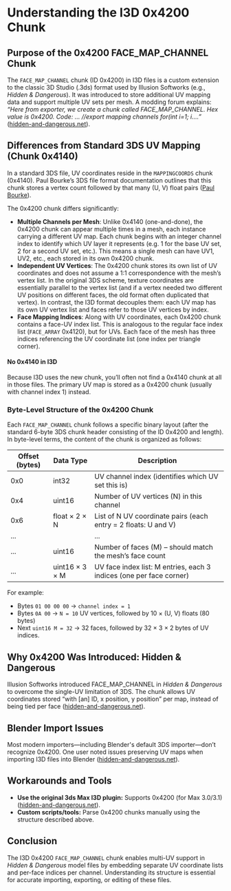 # Understanding the I3D 0x4200 Chunk

## Purpose of the 0x4200 FACE_MAP_CHANNEL Chunk

The `FACE_MAP_CHANNEL` chunk (ID 0x4200) in I3D files is a custom extension to the classic 3D Studio (.3ds) format used by Illusion Softworks (e.g., *Hidden & Dangerous*). It was introduced to store additional UV mapping data and support multiple UV sets per mesh. A modding forum explains: *“Here from exporter, we create a chunk called FACE_MAP_CHANNEL. Hex value is 0x4200. Code: … //export mapping channels for(int i=1; i….”* ([hidden-and-dangerous.net](https://hidden-and-dangerous.net/board/viewtopic.php?t=43851)).

## Differences from Standard 3DS UV Mapping (Chunk 0x4140)

In a standard 3DS file, UV coordinates reside in the `MAPPINGCOORDS` chunk (0x4140). Paul Bourke’s 3DS file format documentation outlines that this chunk stores a vertex count followed by that many (U, V) float pairs ([Paul Bourke](http://paulbourke.net/dataformats/3ds/)).  

The 0x4200 chunk differs significantly:

- **Multiple Channels per Mesh**: Unlike 0x4140 (one-and-done), the 0x4200 chunk can appear multiple times in a mesh, each instance carrying a different UV map. Each chunk begins with an integer channel index to identify which UV layer it represents (e.g. 1 for the base UV set, 2 for a second UV set, etc.). This means a single mesh can have UV1, UV2, etc., each stored in its own 0x4200 chunk.
- **Independent UV Vertices**: The 0x4200 chunk stores its own list of UV coordinates and does not assume a 1:1 correspondence with the mesh’s vertex list. In the original 3DS scheme, texture coordinates are essentially parallel to the vertex list (and if a vertex needed two different UV positions on different faces, the old format often duplicated that vertex). In contrast, the I3D format decouples them: each UV map has its own UV vertex list and faces refer to those UV vertices by index.
- **Face Mapping Indices**: Along with UV coordinates, each 0x4200 chunk contains a face-UV index list. This is analogous to the regular face index list (`FACE_ARRAY` 0x4120), but for UVs. Each face of the mesh has three indices referencing the UV coordinate list (one index per triangle corner).

#### No 0x4140 in I3D

Because I3D uses the new chunk, you’ll often not find a 0x4140 chunk at all in those files. The primary UV map is stored as a 0x4200 chunk (usually with channel index 1) instead.

### Byte-Level Structure of the 0x4200 Chunk

Each `FACE_MAP_CHANNEL` chunk follows a specific binary layout (after the standard 6-byte 3DS chunk header consisting of the ID 0x4200 and length). In byte-level terms, the content of the chunk is organized as follows:

| Offset (bytes) | Data Type  | Description |
| -------------- | ---------- | ----------- |
| 0x0            | int32      | UV channel index (identifies which UV set this is) |
| 0x4            | uint16     | Number of UV vertices (N) in this channel |
| 0x6            | float × 2 × N | List of N UV coordinate pairs (each entry = 2 floats: U and V) |
| ...            |            | ... |
| ...            | uint16     | Number of faces (M) – should match the mesh’s face count |
| ...            | uint16 × 3 × M | UV face index list: M entries, each 3 indices (one per face corner) |

For example:  
- Bytes `01 00 00 00` → `channel index = 1`  
- Bytes `0A 00` → `N = 10` UV vertices, followed by 10 × (U, V) floats (80 bytes)  
- Next `uint16 M = 32` → 32 faces, followed by 32 × 3 × 2 bytes of UV indices.

## Why 0x4200 Was Introduced: Hidden & Dangerous

Illusion Softworks introduced FACE_MAP_CHANNEL in *Hidden & Dangerous* to overcome the single-UV limitation of 3DS. The chunk allows UV coordinates stored “with [an] ID, x position, y position” per map, instead of being tied per face ([hidden-and-dangerous.net](https://hidden-and-dangerous.net/board/viewtopic.php?t=43851)).

## Blender Import Issues

Most modern importers—including Blender's default 3DS importer—don’t recognize 0x4200. One user noted issues preserving UV maps when importing I3D files into Blender ([hidden-and-dangerous.net](https://hidden-and-dangerous.net/board/viewtopic.php?t=43851)).

## Workarounds and Tools

- **Use the original 3ds Max I3D plugin:** Supports 0x4200 (for Max 3.0/3.1) ([hidden-and-dangerous.net](https://hidden-and-dangerous.net/board/viewtopic.php?p=15301#p15301)).  
- **Custom scripts/tools:** Parse 0x4200 chunks manually using the structure described above.

## Conclusion

The I3D 0x4200 `FACE_MAP_CHANNEL` chunk enables multi-UV support in *Hidden & Dangerous* model files by embedding separate UV coordinate lists and per-face indices per channel. Understanding its structure is essential for accurate importing, exporting, or editing of these files.
